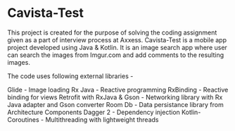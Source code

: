 # Cavista-Test

This project is created for the purpose of solving the coding assignment given as a part of interview process at Axxess.
Cavista-Test is a mobile app project developed using Java & Kotlin. It is an image search app where user can search the images from Imgur.com and add comments to the resulting images.

The code uses following external libraries - 

Glide - Image loading
Rx Java - Reactive programming
RxBinding - Reactive binding for views
Retrofit with RxJava & Gson - Networking library with Rx Java adapter and Gson converter
Room Db - Data persistance library from Architecture Components
Dagger 2 - Dependency injection
Kotlin-Coroutines - Multithreading with lightweight threads


